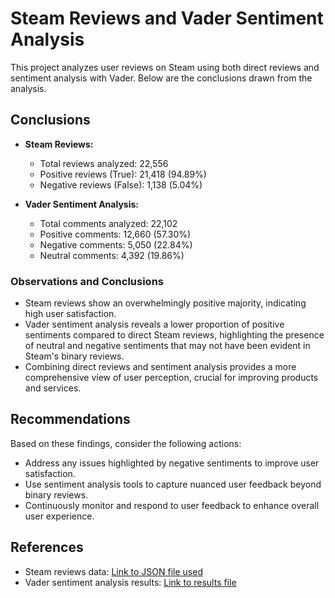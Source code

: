 # Steam Reviews and Vader Sentiment Analysis

This project analyzes user reviews on Steam using both direct reviews and sentiment analysis with Vader. Below are the conclusions drawn from the analysis.

## Conclusions

- **Steam Reviews:**
  - Total reviews analyzed: 22,556
  - Positive reviews (True): 21,418 (94.89%)
  - Negative reviews (False): 1,138 (5.04%)

- **Vader Sentiment Analysis:**
  - Total comments analyzed: 22,102
  - Positive comments: 12,660 (57.30%)
  - Negative comments: 5,050 (22.84%)
  - Neutral comments: 4,392 (19.86%)

### Observations and Conclusions

- Steam reviews show an overwhelmingly positive majority, indicating high user satisfaction.
- Vader sentiment analysis reveals a lower proportion of positive sentiments compared to direct Steam reviews, highlighting the presence of neutral and negative sentiments that may not have been evident in Steam's binary reviews.
- Combining direct reviews and sentiment analysis provides a more comprehensive view of user perception, crucial for improving products and services.

## Recommendations

Based on these findings, consider the following actions:
- Address any issues highlighted by negative sentiments to improve user satisfaction.
- Use sentiment analysis tools to capture nuanced user feedback beyond binary reviews.
- Continuously monitor and respond to user feedback to enhance overall user experience.

## References

- Steam reviews data: [Link to JSON file used](data/review_1245620.json)
- Vader sentiment analysis results: [Link to results file](Results/sentiment_analysis_Vader_results.txt)